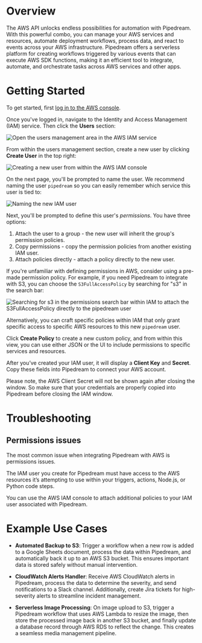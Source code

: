 # Overview

The AWS API unlocks endless possibilities for automation with Pipedream. With this powerful combo, you can manage your AWS services and resources, automate deployment workflows, process data, and react to events across your AWS infrastructure. Pipedream offers a serverless platform for creating workflows triggered by various events that can execute AWS SDK functions, making it an efficient tool to integrate, automate, and orchestrate tasks across AWS services and other apps.

# Getting Started

To get started, first [log in to the AWS console](https://signin.aws.amazon.com/signin).

Once you've logged in, navigate to the Identity and Access Management (IAM) service. Then click the **Users** section:

![Open the users management area in the AWS IAM service](https://res.cloudinary.com/pipedreamin/image/upload/v1715097590/marketplace/apps/aws/CleanShot_2024-05-07_at_11.59.24_mgqvr5.png)

From within the users management section, create a new user by clicking **Create User** in the top right:

![Creating a new user from within the AWS IAM console](https://res.cloudinary.com/pipedreamin/image/upload/v1715097847/marketplace/apps/aws/CleanShot_2024-05-07_at_12.03.52_rm4kae.png)

On the next page, you'll be prompted to name the user. We recommend naming the user `pipedream` so you can easily remember which service this user is tied to:

![Naming the new IAM user](https://res.cloudinary.com/pipedreamin/image/upload/v1715097913/marketplace/apps/aws/CleanShot_2024-05-07_at_12.04.30_acgthh.png)

Next, you'll be prompted to define this user's _permissions_. You have three options:

1. Attach the user to a group - the new user will inherit the group's permission policies.
2. Copy permissions - copy the permission policies from another existing IAM user.
3. Attach policies directly - attach a policy directly to the new user.

If you're unfamiliar with defining permissions in AWS, consider using a pre-made permission policy. For example, if you need Pipedream to integrate with S3, you can choose the `S3FullAccessPolicy` by searching for "s3" in the search bar:

![Searching for s3 in the permissions search bar within IAM to attach the S3FullAccessPolicy directly to the pipedream user](https://res.cloudinary.com/pipedreamin/image/upload/v1715098770/marketplace/apps/aws/CleanShot_2024-05-07_at_12.19.01_zwgldj.png)

Alternatively, you can craft specific policies within IAM that only grant specific access to specific AWS resources to this new `pipedream` user.

Click **Create Policy** to create a new custom policy, and from within this view, you can use either JSON or the UI to include permissions to specific services and resources.

After you’ve created your IAM user, it will display a **Client Key** and **Secret**. Copy these fields into Pipedream to connect your AWS account.

Please note, the AWS Client Secret will not be shown again after closing the window. So make sure that your credentials are properly copied into Pipedream before closing the IAM window.

# Troubleshooting

## Permissions issues

The most common issue when integrating Pipedream with AWS is permissions issues.

The IAM user you create for Pipedream must have access to the AWS resources it’s attempting to use within your triggers, actions, Node.js, or Python code steps.

You can use the AWS IAM console to attach additional policies to your IAM user associated with Pipedream.

# Example Use Cases

- **Automated Backup to S3**: Trigger a workflow when a new row is added to a Google Sheets document, process the data within Pipedream, and automatically back it up to an AWS S3 bucket. This ensures important data is stored safely without manual intervention.

- **CloudWatch Alerts Handler**: Receive AWS CloudWatch alerts in Pipedream, process the data to determine the severity, and send notifications to a Slack channel. Additionally, create Jira tickets for high-severity alerts to streamline incident management.

- **Serverless Image Processing**: On image upload to S3, trigger a Pipedream workflow that uses AWS Lambda to resize the image, then store the processed image back in another S3 bucket, and finally update a database record through AWS RDS to reflect the change. This creates a seamless media management pipeline.
